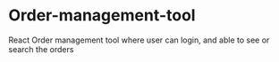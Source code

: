 # Order-management-tool
React Order management tool where user can login, and able to see or search the orders
